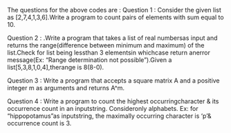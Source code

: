 The questions for the above codes are :
Question 1 :
Consider the given list as [2,7,4,1,3,6].Write a program to count pairs of elements with sum equal to 10.

Question 2 :
.Write a program that takes a list of real numbersas input and returns the range(difference between minimum and maximum) of the list.Check for list being lessthan 3 elementsin whichcase return anerror message(Ex: “Range determination not possible”).Given a list[5,3,8,1,0,4],therange is 8(8-0).

Question 3 :
Write a program that accepts a square matrix A and a positive integer m as arguments and returns A^m.

Question 4 : 
Write a program to count the highest occurringcharacter & its occurrence count in an inputstring. Consideronly alphabets. Ex:  for “hippopotamus”as inputstring, the maximally occurring character is ‘p’& occurrence count is 3.
